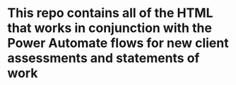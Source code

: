 # This repo contains all of the HTML that works in conjunction with the Power Automate flows for new client assessments and statements of work

